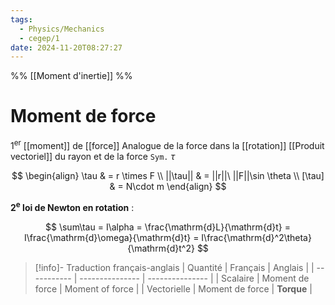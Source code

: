 ```yaml
---
tags:
  - Physics/Mechanics
  - cegep/1
date: 2024-11-20T08:27:27
---
```


%% [[Moment d'inertie]] %%

# Moment de force

1<sup>er</sup> [[moment]] de [[force]]
Analogue de la force dans la [[rotation]]
[[Produit vectoriel]] du rayon et de la force
`Sym.` $\tau$

$$
\begin{align}
\tau & = r \times F \\
||\tau|| & = ||r||\ ||F||\sin \theta \\
[\tau] & = N\cdot m
\end{align}
$$

**2<sup>e</sup> loi de Newton en rotation** :

$$
\sum\tau = I\alpha = \frac{\mathrm{d}L}{\mathrm{d}t} = I\frac{\mathrm{d}\omega}{\mathrm{d}t} = I\frac{\mathrm{d}^2\theta}{\mathrm{d}t^2}
$$

> [!info]- Traduction français-anglais
> | Quantité    | Français        | Anglais         |
> | ----------- | --------------- | --------------- |
> | Scalaire    | Moment de force | Moment of force |
> | Vectorielle | Moment de force | **Torque**      |
